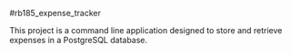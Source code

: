 #rb185_expense_tracker

This project is a command line application designed to store and retrieve expenses in a PostgreSQL database.
